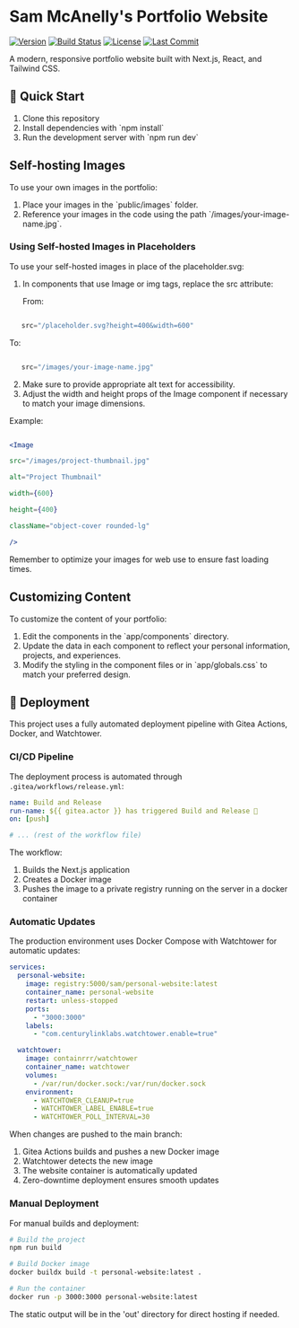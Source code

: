 # Sam McAnelly's Portfolio Website

[![Version](https://img.shields.io/github/package-json/v/sam-f-mcanelly/personal-website)](https://github.com/sam-f-mcanelly/personal-website)
[![Build Status](https://img.shields.io/github/actions/workflow/status/sam-f-mcanelly/personal-website/release.yml)](https://github.com/sam-f-mcanelly/personal-website/actions)
[![License](https://img.shields.io/github/license/sam-f-mcanelly/personal-website)](https://github.com/sam-f-mcanelly/personal-website/blob/main/LICENSE)
[![Last Commit](https://img.shields.io/github/last-commit/sam-f-mcanelly/personal-website)](https://github.com/sam-f-mcanelly/personal-website/commits/main)

A modern, responsive portfolio website built with Next.js, React, and Tailwind CSS.

## 🚀 Quick Start

1. Clone this repository
2. Install dependencies with \`npm install\`
3. Run the development server with \`npm run dev\`

## Self-hosting Images

To use your own images in the portfolio:

1. Place your images in the \`public/images\` folder.
2. Reference your images in the code using the path \`/images/your-image-name.jpg\`.

### Using Self-hosted Images in Placeholders

To use your self-hosted images in place of the placeholder.svg:

1. In components that use Image or img tags, replace the src attribute:

   From:

```jsx

   src="/placeholder.svg?height=400&width=600"

```

   To:

```jsx

   src="/images/your-image-name.jpg"

```

2. Make sure to provide appropriate alt text for accessibility.
3. Adjust the width and height props of the Image component if necessary to match your image dimensions.

Example:

```jsx

<Image

src="/images/project-thumbnail.jpg"

alt="Project Thumbnail"

width={600}

height={400}

className="object-cover rounded-lg"

/>

```

Remember to optimize your images for web use to ensure fast loading times.

## Customizing Content

To customize the content of your portfolio:

1. Edit the components in the \`app/components\` directory.
2. Update the data in each component to reflect your personal information, projects, and experiences.
3. Modify the styling in the component files or in \`app/globals.css\` to match your preferred design.

## 🚀 Deployment

This project uses a fully automated deployment pipeline with Gitea Actions, Docker, and Watchtower.

### CI/CD Pipeline

The deployment process is automated through `.gitea/workflows/release.yml`:

```yaml
name: Build and Release
run-name: ${{ gitea.actor }} has triggered Build and Release 🚀
on: [push]

# ... (rest of the workflow file)
```

The workflow:
1. Builds the Next.js application
2. Creates a Docker image
3. Pushes the image to a private registry running on the server in a docker container

### Automatic Updates

The production environment uses Docker Compose with Watchtower for automatic updates:

```yaml
services:
  personal-website:
    image: registry:5000/sam/personal-website:latest
    container_name: personal-website
    restart: unless-stopped
    ports:
      - "3000:3000"
    labels:
      - "com.centurylinklabs.watchtower.enable=true"

  watchtower:
    image: containrrr/watchtower
    container_name: watchtower
    volumes:
      - /var/run/docker.sock:/var/run/docker.sock
    environment:
      - WATCHTOWER_CLEANUP=true
      - WATCHTOWER_LABEL_ENABLE=true
      - WATCHTOWER_POLL_INTERVAL=30
```

When changes are pushed to the main branch:
1. Gitea Actions builds and pushes a new Docker image
2. Watchtower detects the new image
3. The website container is automatically updated
4. Zero-downtime deployment ensures smooth updates

### Manual Deployment

For manual builds and deployment:

```bash
# Build the project
npm run build

# Build Docker image
docker buildx build -t personal-website:latest .

# Run the container
docker run -p 3000:3000 personal-website:latest
```

The static output will be in the 'out' directory for direct hosting if needed.
